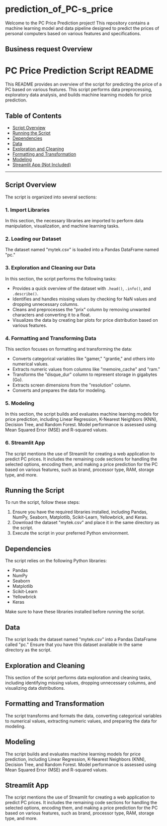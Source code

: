 # prediction_of_PC-s_price
Welcome to the PC Price Prediction project! This repository contains a machine learning model and data pipeline designed to predict the prices of personal computers based on various features and specifications.
## Business request Overview
# PC Price Prediction Script README

This README provides an overview of the script for predicting the price of a PC based on various features. This script performs data preprocessing, exploratory data analysis, and builds machine learning models for price prediction.

## Table of Contents

- [Script Overview](#script-overview)
- [Running the Script](#running-the-script)
- [Dependencies](#dependencies)
- [Data](#data)
- [Exploration and Cleaning](#exploration-and-cleaning)
- [Formatting and Transformation](#formatting-and-transformation)
- [Modeling](#modeling)
- [Streamlit App (Not Included)](#streamlit-app-not-included)

---

## Script Overview

The script is organized into several sections:

### 1. Import Libraries
In this section, the necessary libraries are imported to perform data manipulation, visualization, and machine learning tasks.

### 2. Loading our Dataset
The dataset named "mytek.csv" is loaded into a Pandas DataFrame named "pc."

### 3. Exploration and Cleaning our Data
In this section, the script performs the following tasks:
- Provides a quick overview of the dataset with `.head()`, `.info()`, and `.describe()`.
- Identifies and handles missing values by checking for NaN values and dropping unnecessary columns.
- Cleans and preprocesses the "prix" column by removing unwanted characters and converting it to a float.
- Visualizes the data by creating bar plots for price distribution based on various features.

### 4. Formatting and Transforming Data
This section focuses on formatting and transforming the data:
- Converts categorical variables like "gamer," "grantie," and others into numerical values.
- Extracts numeric values from columns like "memoire_cache" and "ram."
- Transforms the "disque_dur" column to represent storage in gigabytes (Go).
- Extracts screen dimensions from the "resolution" column.
- Converts and prepares the data for modeling.

### 5. Modeling
In this section, the script builds and evaluates machine learning models for price prediction, including Linear Regression, K-Nearest Neighbors (KNN), Decision Tree, and Random Forest. Model performance is assessed using Mean Squared Error (MSE) and R-squared values.

### 6. Streamlit App 
The script mentions the use of Streamlit for creating a web application to predict PC prices. It includes the remaining code sections for handling the selected options, encoding them, and making a price prediction for the PC based on various features, such as brand, processor type, RAM, storage type, and more.

## Running the Script

To run the script, follow these steps:

1. Ensure you have the required libraries installed, including Pandas, NumPy, Seaborn, Matplotlib, Scikit-Learn, Yellowbrick, and Keras.
2. Download the dataset "mytek.csv" and place it in the same directory as the script.
3. Execute the script in your preferred Python environment.

## Dependencies

The script relies on the following Python libraries:

- Pandas
- NumPy
- Seaborn
- Matplotlib
- Scikit-Learn
- Yellowbrick
- Keras

Make sure to have these libraries installed before running the script.

## Data

The script loads the dataset named "mytek.csv" into a Pandas DataFrame called "pc." Ensure that you have this dataset available in the same directory as the script.

## Exploration and Cleaning

This section of the script performs data exploration and cleaning tasks, including identifying missing values, dropping unnecessary columns, and visualizing data distributions.

## Formatting and Transformation

The script transforms and formats the data, converting categorical variables to numerical values, extracting numeric values, and preparing the data for modeling.

## Modeling

The script builds and evaluates machine learning models for price prediction, including Linear Regression, K-Nearest Neighbors (KNN), Decision Tree, and Random Forest. Model performance is assessed using Mean Squared Error (MSE) and R-squared values.

## Streamlit App 

The script mentions the use of Streamlit for creating a web application to predict PC prices. It includes the remaining code sections for handling the selected options, encoding them, and making a price prediction for the PC based on various features, such as brand, processor type, RAM, storage type, and more.



